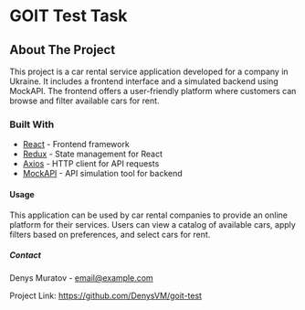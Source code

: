 # GOIT Test Task

## About The Project

This project is a car rental service application developed for a company in Ukraine. It includes a frontend interface and a simulated backend using MockAPI. The frontend offers a user-friendly platform where customers can browse and filter available cars for rent.

### Built With

- [React](https://reactjs.org/) - Frontend framework
- [Redux](https://redux.js.org/) - State management for React
- [Axios](https://github.com/axios/axios) - HTTP client for API requests
- [MockAPI](https://mockapi.io/) - API simulation tool for backend

#### Usage

This application can be used by car rental companies to provide an online platform for their services. Users can view a catalog of available cars, apply filters based on preferences, and select cars for rent.

##### Contact

Denys Muratov - email@example.com

Project Link: https://github.com/DenysVM/goit-test
